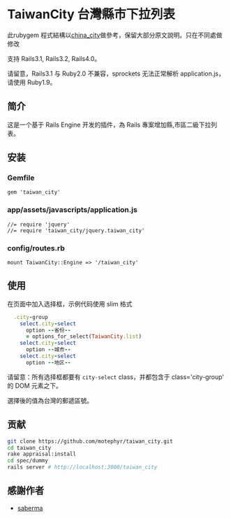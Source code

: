 # TaiwanCity 台灣縣市下拉列表 

此rubygem 程式結構以[china_city](https://github.com/saberma/china_city)做參考，保留大部分原文說明。只在不同處做修改

支持 Rails3.1, Rails3.2, Rails4.0。

请留意，Rails3.1 与 Ruby2.0 不兼容，sprockets 无法正常解析 application.js，请使用 Ruby1.9。

## 简介

这是一个基于 Rails Engine 开发的插件，為 Rails 專案增加縣,市區二級下拉列表。

## 安装

### Gemfile

    gem 'taiwan_city'

### app/assets/javascripts/application.js

    //= require 'jquery'
    //= require 'taiwan_city/jquery.taiwan_city'

### config/routes.rb

    mount TaiwanCity::Engine => '/taiwan_city'

## 使用

在页面中加入选择框，示例代码使用 slim 格式

```ruby
  .city-group
    select.city-select
      option --省份--
      = options_for_select(TaiwanCity.list)
    select.city-select
      option --城市--
    select.city-select
      option --地区--
```

请留意：所有选择框都要有 `city-select` class，并都包含于 class='city-group' 的 DOM 元素之下。

選擇後的值為台灣的郵遞區號。

## 贡献

```bash
git clone https://github.com/motephyr/taiwan_city.git
cd taiwan_city
rake appraisal:install
cd spec/dummy
rails server # http://localhost:3000/taiwan_city
```

## 感謝作者

* [saberma](https://github.com/saberma)

